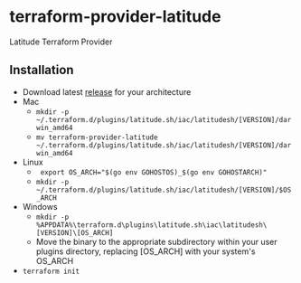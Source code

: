 # terraform-provider-latitude
Latitude Terraform Provider


## Installation
- Download latest [release](https://github.com/latitudesh/terraform-provider-latitudesh/releases) for your architecture
- Mac
  - `mkdir -p ~/.terraform.d/plugins/latitude.sh/iac/latitudesh/[VERSION]/darwin_amd64` 
  - `mv terraform-provider-latitude ~/.terraform.d/plugins/latitude.sh/iac/latitudesh/[VERSION]/darwin_amd64`
- Linux
  - ` export OS_ARCH="$(go env GOHOSTOS)_$(go env GOHOSTARCH)"`
  - `mkdir -p ~/.terraform.d/plugins/latitude.sh/iac/latitudesh/[VERSION]/$OS_ARCH`
- Windows
  - `mkdir -p %APPDATA%\terraform.d\plugins\latitude.sh\iac\latitudesh\[VERSION]\[OS_ARCH]`
  - Move the binary to the appropriate subdirectory within your user plugins directory, replacing [OS_ARCH] with your system's OS_ARCH
- `terraform init` 
